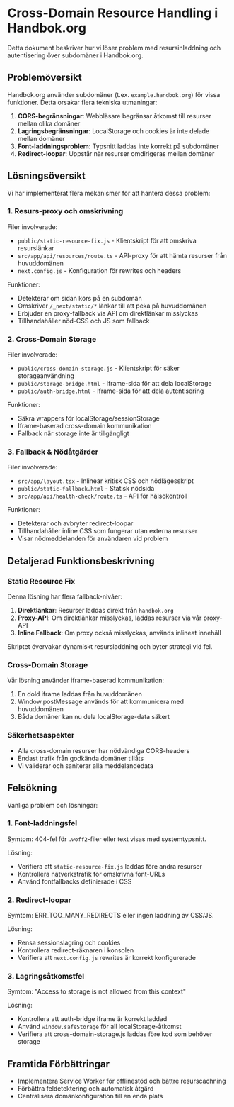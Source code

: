 # Cross-Domain Resource Handling i Handbok.org

Detta dokument beskriver hur vi löser problem med resursinladdning och autentisering över subdomäner i Handbok.org.

## Problemöversikt

Handbok.org använder subdomäner (t.ex. `example.handbok.org`) för vissa funktioner. Detta orsakar flera tekniska utmaningar:

1. **CORS-begränsningar**: Webbläsare begränsar åtkomst till resurser mellan olika domäner
2. **Lagringsbegränsningar**: LocalStorage och cookies är inte delade mellan domäner
3. **Font-laddningsproblem**: Typsnitt laddas inte korrekt på subdomäner
4. **Redirect-loopar**: Uppstår när resurser omdirigeras mellan domäner

## Lösningsöversikt

Vi har implementerat flera mekanismer för att hantera dessa problem:

### 1. Resurs-proxy och omskrivning

Filer involverade:
- `public/static-resource-fix.js` - Klientskript för att omskriva resurslänkar
- `src/app/api/resources/route.ts` - API-proxy för att hämta resurser från huvuddomänen
- `next.config.js` - Konfiguration för rewrites och headers

Funktioner:
- Detekterar om sidan körs på en subdomän
- Omskriver `/_next/static/*` länkar till att peka på huvuddomänen
- Erbjuder en proxy-fallback via API om direktlänkar misslyckas
- Tillhandahåller nöd-CSS och JS som fallback

### 2. Cross-Domain Storage

Filer involverade:
- `public/cross-domain-storage.js` - Klientskript för säker storageanvändning
- `public/storage-bridge.html` - Iframe-sida för att dela localStorage
- `public/auth-bridge.html` - Iframe-sida för att dela autentisering

Funktioner:
- Säkra wrappers för localStorage/sessionStorage
- Iframe-baserad cross-domain kommunikation
- Fallback när storage inte är tillgängligt

### 3. Fallback & Nödåtgärder

Filer involverade:
- `src/app/layout.tsx` - Inlinear kritisk CSS och nödlägesskript
- `public/static-fallback.html` - Statisk nödsida
- `src/app/api/health-check/route.ts` - API för hälsokontroll

Funktioner:
- Detekterar och avbryter redirect-loopar
- Tillhandahåller inline CSS som fungerar utan externa resurser
- Visar nödmeddelanden för användaren vid problem

## Detaljerad Funktionsbeskrivning

### Static Resource Fix

Denna lösning har flera fallback-nivåer:

1. **Direktlänkar**: Resurser laddas direkt från `handbok.org`
2. **Proxy-API**: Om direktlänkar misslyckas, laddas resurser via vår proxy-API
3. **Inline Fallback**: Om proxy också misslyckas, används inlineat innehåll

Skriptet övervakar dynamiskt resursladdning och byter strategi vid fel.

### Cross-Domain Storage

Vår lösning använder iframe-baserad kommunikation:

1. En dold iframe laddas från huvuddomänen
2. Window.postMessage används för att kommunicera med huvuddomänen
3. Båda domäner kan nu dela localStorage-data säkert

### Säkerhetsaspekter

- Alla cross-domain resurser har nödvändiga CORS-headers
- Endast trafik från godkända domäner tillåts
- Vi validerar och saniterar alla meddelandedata

## Felsökning

Vanliga problem och lösningar:

### 1. Font-laddningsfel

Symtom: 404-fel för `.woff2`-filer eller text visas med systemtypsnitt.

Lösning:
- Verifiera att `static-resource-fix.js` laddas före andra resurser
- Kontrollera nätverkstrafik för omskrivna font-URLs
- Använd fontfallbacks definierade i CSS

### 2. Redirect-loopar

Symtom: ERR_TOO_MANY_REDIRECTS eller ingen laddning av CSS/JS.

Lösning:
- Rensa sessionslagring och cookies
- Kontrollera redirect-räknaren i konsolen
- Verifiera att `next.config.js` rewrites är korrekt konfigurerade

### 3. Lagringsåtkomstfel

Symtom: "Access to storage is not allowed from this context"

Lösning:
- Kontrollera att auth-bridge iframe är korrekt laddad
- Använd `window.safeStorage` för all localStorage-åtkomst
- Verifiera att cross-domain-storage.js laddas före kod som behöver storage

## Framtida Förbättringar

- Implementera Service Worker för offlinestöd och bättre resurscachning
- Förbättra feldetektering och automatisk åtgärd
- Centralisera domänkonfiguration till en enda plats 